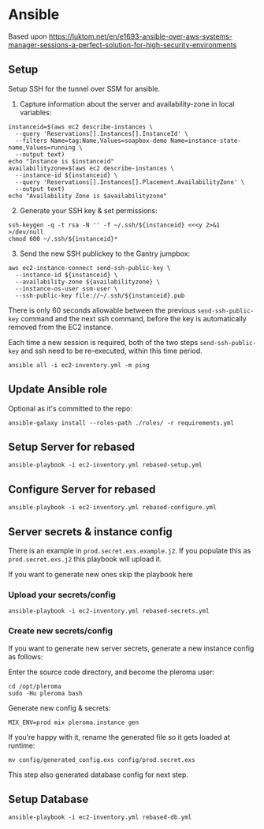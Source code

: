 # Ansible

Based upon https://luktom.net/en/e1693-ansible-over-aws-systems-manager-sessions-a-perfect-solution-for-high-security-environments

## Setup

Setup SSH for the tunnel over SSM for ansible.

1. Capture information about the server and availability-zone in local variables:

```shell
instanceid=$(aws ec2 describe-instances \
  --query 'Reservations[].Instances[].InstanceId' \
  --filters Name=tag:Name,Values=soapbox-demo Name=instance-state-name,Values=running \
  --output text)
echo "Instance is $instanceid"
availabilityzone=$(aws ec2 describe-instances \
  --instance-id ${instanceid} \
  --query 'Reservations[].Instances[].Placement.AvailabilityZone' \
  --output text)
echo "Availability Zone is $availabilityzone"
```

2. Generate your SSH key & set permissions:

```shell
ssh-keygen -q -t rsa -N '' -f ~/.ssh/${instanceid} <<<y 2>&1 >/dev/null
chmod 600 ~/.ssh/${instanceid}*
```

3. Send the new SSH publickey to the Gantry jumpbox:

```shell
aws ec2-instance-connect send-ssh-public-key \
  --instance-id ${instanceid} \
  --availability-zone ${availabilityzone} \
  --instance-os-user ssm-user \
  --ssh-public-key file://~/.ssh/${instanceid}.pub
```

There is only 60 seconds allowable between the previous `send-ssh-public-key` command and the next ssh command, before the key is automatically removed from the EC2 instance.

Each time a new session is required, both of the two steps `send-ssh-public-key` and ssh need to be re-executed, within this time period.

```shell
ansible all -i ec2-inventory.yml -m ping
```

## Update Ansible role

Optional as it's committed to the repo:

```shell
ansible-galaxy install --roles-path ./roles/ -r requirements.yml
```

## Setup Server for rebased

```shell
ansible-playbook -i ec2-inventory.yml rebased-setup.yml
```

## Configure Server for rebased

```shell
ansible-playbook -i ec2-inventory.yml rebased-configure.yml
```

## Server secrets & instance config

There is an example in `prod.secret.exs.example.j2`. If you populate this as `prod.secret.exs.j2` this playbook will upload it.

If you want to generate new ones skip the playbook here

### Upload your secrets/config

```shell
ansible-playbook -i ec2-inventory.yml rebased-secrets.yml
```

### Create new secrets/config

If you want to generate new server secrets, generate a new instance config as follows:

Enter the source code directory, and become the pleroma user:

```shell
cd /opt/pleroma
sudo -Hu pleroma bash
```

Generate new config & secrets:

```shell
MIX_ENV=prod mix pleroma.instance gen
```

If you’re happy with it, rename the generated file so it gets loaded at runtime:

```shell
mv config/generated_config.exs config/prod.secret.exs
```

This step also generated database config for next step.

## Setup Database

```shell
ansible-playbook -i ec2-inventory.yml rebased-db.yml
```
